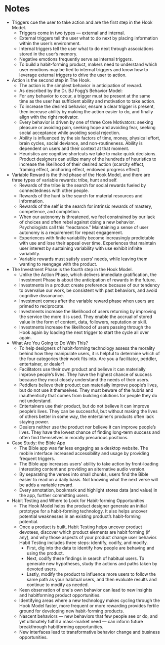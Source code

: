 # Notes

- Triggers cue the user to take action and are the first step in the Hook Model.
	- Triggers come in two types — external and internal.
	- External triggers tell the user what to do next by placing information within the user’s environment.
	- Internal triggers tell the user what to do next through associations stored in the user’s memory.
	- Negative emotions frequently serve as internal triggers.
	- To build a habit-forming product, makers need to understand which user emotions may be tied to internal triggers and know how to leverage external triggers to drive the user to action.
- Action is the second step in The Hook.
	- The action is the simplest behavior in anticipation of reward.
	- As described by the Dr. BJ Fogg’s Behavior Model:
	- For any behavior to occur, a trigger must be present at the same time as the user has sufficient ability and motivation to take action.
	- To increase the desired behavior, ensure a clear trigger is present, then increase ability by making the action easier to do, and finally align with the right motivator.
	- Every behavior is driven by one of three Core Motivators: seeking pleasure or avoiding pain, seeking hope and avoiding fear, seeking social acceptance while avoiding social rejection.
	- Ability is influenced by the six factors of time, money, physical effort, brain cycles, social deviance, and non-routineness. Ability is dependent on users and their context at that moment.
	- Heuristics are cognitive shortcuts we take to make quick decisions. Product designers can utilize many of the hundreds of heuristics to increase the likelihood of their desired action (scarcity effect, framing effect, anchoring effect, endowed progress effect).
- Variable Reward is the third phase of the Hook Model, and there are three types of variable rewards: tribe, hunt and self.
	- Rewards of the tribe is the search for social rewards fueled by connectedness with other people.
	- Rewards of the hunt is the search for material resources and information.
	- Rewards of the self is the search for intrinsic rewards of mastery, competence, and completion.
	- When our autonomy is threatened, we feel constrained by our lack of choices and often rebel against doing a new behavior. Psychologists call this “reactance.” Maintaining a sense of user autonomy is a requirement for repeat engagement.
	- Experiences with finite variability become increasingly predictable with use and lose their appeal over time. Experiences that maintain user interest by sustaining variability with use exhibit infinite variability.
	- Variable rewards must satisfy users’ needs, while leaving them wanting to reengage with the product.
- The Investment Phase is the fourth step in the Hook Model.
	- Unlike the Action Phase, which delivers immediate gratification, the Investment Phase is about the anticipation of rewards in the future.
	- Investments in a product create preference because of our tendency to overvalue our work, be consistent with past behaviors, and avoid cognitive dissonance.
	- Investment comes after the variable reward phase when users are primed to reciprocate.
	- Investments increase the likelihood of users returning by improving the service the more it is used. They enable the accrual of stored value in the form of content, data, followers, reputation or skill.
	- Investments increase the likelihood of users passing through the Hook again by loading the next trigger to start the cycle all over again.
- What Are You Going to Do With This?
    - To help designers of habit-forming technology assess the morality behind how they manipulate users, it is helpful to determine which of the four categories their work fits into. Are you a facilitator, peddler, entertainer, or dealer?
    -  Facilitators use their own product and believe it can materially improve people’s lives. They have the highest chance of success because they most closely understand the needs of their users.
    - Peddlers believe their product can materially improve people’s lives, but do not use it themselves. They must beware of the hubris and inauthenticity that comes from building solutions for people they do not understand.
    - Entertainers use their product, but do not believe it can improve people’s lives. They can be successful, but without making the lives of others better in some way, the entertainer’s products often lack staying power.
    - Dealers neither use the product nor believe it can improve people’s lives. They have the lowest chance of finding long-term success and often find themselves in morally precarious positions.
- Case Study: the Bible App
    - The Bible app was far less engaging as a desktop website. The mobile interface increased accessibility and usage by providing frequent triggers.
    - The Bible app increases users' ability to take action by front-loading interesting content and providing an alternative audio version.
    - By separating the verses into small chunks, users find the Bible easier to read on a daily basis. Not knowing what the next verse will be adds a variable reward.
    - Every annotation, bookmark and highlight stores data (and value) in the app, further committing users.
- Habit Testing and Where to Look for Habit-forming Opportunities
    - The Hook Model helps the product designer generate an initial prototype for a habit-forming technology. It also helps uncover potential weaknesses in an existing product’s habit-forming potential.
    - Once a product is built, Habit Testing helps uncover product devotees, discover which product elements are habit forming (if any), and why those aspects of your product change user behavior. Habit Testing includes three steps: identify, codify, and modify.
        - First, dig into the data to identify how people are behaving and using the product.
        - Next, codify these findings in search of habitual users. To generate new hypotheses, study the actions and paths taken by devoted users.
        - Lastly, modify the product to influence more users to follow the same path as your habitual users, and then evaluate results and continue to modify as needed.
    - Keen observation of one's own behavior can lead to new insights and habitforming product opportunities.
    - Identifying areas where a new technology makes cycling through the Hook Model faster, more frequent or more rewarding provides fertile ground for developing new habit-forming products.
    - Nascent behaviors — new behaviors that few people see or do, and yet ultimately fulfill a mass-market need — can inform future breakthrough habitforming opportunities.
    - New interfaces lead to transformative behavior change and business opportunities.
